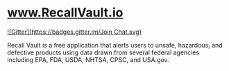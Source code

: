 www.RecallVault.io
==============
[![Gitter](https://badges.gitter.im/Join Chat.svg)](https://gitter.im/roymcfarland/recallvault.io?utm_source=badge&utm_medium=badge&utm_campaign=pr-badge&utm_content=badge)

Recall Vault is a free application that alerts users to unsafe, hazardous, and defective products using data drawn from several federal agencies including EPA, FDA, USDA, NHTSA, CPSC, and USA.gov.
